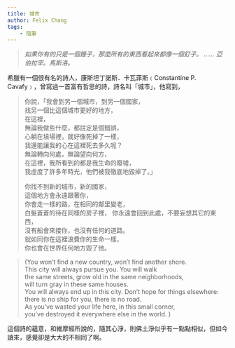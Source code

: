 ```yaml
---
title: 城市
author: Felix Chang
tags:
    - 隨筆
---
```


> *如果你有的只是一個錘子，那麼所有的東西看起來都像一個釘子。 ...... 亞伯拉罕。馬斯洛。*

希臘有一個很有名的詩人，康斯坦丁諾斯．卡瓦菲斯﹙Constantine P. Cavafy﹚，曾寫過一首富有哲思的詩，詩名叫「城市」，他寫到，
>
> 你說，「我會到另一個城市，到另一個國家，<br />
> 找另一個比這個城市更好的地方，<br />
> 在這裡，<br />
> 無論我做些什麼，都註定是個錯誤，<br />
> 心躺在墳場裡，就好像死掉了一樣，<br />
> 我還能讓我的心在這裡死去多久呢？<br />
> 無論轉向何處，無論望向何方，<br />
> 在這裡，我所看到的都是我生命的廢墟，<br />
> 我虛度了許多年時光，他們被我徹底地毀掉了。」
>
> 你找不到新的城市，新的國家，<br />
> 這個地方會永遠跟著你，<br />
> 你會走一樣的路，在相同的鄰里變老，<br />
> 白髮蒼蒼的待在同樣的房子裡，
> 你永遠會回到此處，不要妄想其它的東西，<br />
> 沒有船會來接你，也沒有任何的道路。<br />
> 就如同你在這裡浪費你的生命一樣，<br />
> 你也會在世界任何地方毀了他。

> (You won’t find a new country, won’t find another shore.<br />
> This city will always pursue you. You will walk <br />
> the same streets, grow old in the same neighborhoods,<br />
> will turn gray in these same houses.<br />
> You will always end up in this city. Don’t hope for things elsewhere:<br />
> there is no ship for you, there is no road.<br />
> As you’ve wasted your life here, in this small corner,<br />
> you’ve destroyed it everywhere else in the world. )

這個詩的蘊意，和維摩經所說的，隨其心淨，則佛土淨似乎有一點點相似，但如今讀來，感覺卻是大大的不相同了啊。
